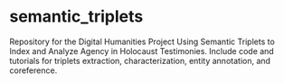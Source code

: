 # semantic_triplets
Repository for the Digital Humanities Project Using Semantic Triplets to Index and Analyze Agency in Holocaust Testimonies. Include code and tutorials for triplets extraction, characterization, entity annotation, and coreference.
